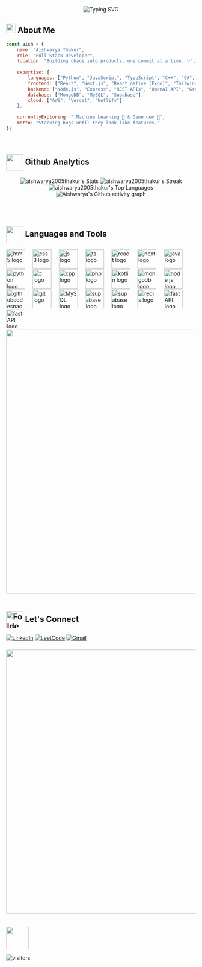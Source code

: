 

<link rel="stylesheet" type='text/css' href="https://cdn.jsdelivr.net/gh/devicons/devicon@latest/devicon.min.css" />
          
<div align="center">
  <img src="https://readme-typing-svg.herokuapp.com?font=Fira+Code&size=30&duration=2800&pause=2500&color=70A5FD&center=true&vCenter=true&width=700&lines=Hey+there!+I'm+Aishwarya+Thakur+👋;Full-Stack+Developer+💻;AI%2FML+Enthusiast+🤖;Game+Dev+Enthusiast+👾" alt="Typing SVG" />
</div>

## <img src="https://media2.giphy.com/media/QssGEmpkyEOhBCb7e1/giphy.gif?cid=ecf05e47a0n3gi1bfqntqmob8g9aid1oyj2wr3ds3mg700bl&rid=giphy.gif" width ="25"> About Me

```javascript
const aish = {
    name: "Aishwarya Thakur",
    role: "Full-Stack Developer",
    location: "Building chaos into products, one commit at a time. ✨",
    
    expertise: {
        languages: ["Python", "JavaScript", "TypeScript", "C++", "C#", "GML"],
        frontend: ["React", "Next.js", "React native (Expo)", "Tailwind CSS"],
        backend: ["Node.js", "Express", "REST APIs", "OpenAI API", "GraphQL"],
        database: ["MongoDB", "MySQL", "Supabase"],
        cloud: ["AWS", "Vercel", "Netlify"]
    },
    
    currentlyExploring: " Machine Learning 🤖 & Game dev 👾",
    motto: "Stacking bugs until they look like features."
};
```

<br>


<h2><img src="https://media.giphy.com/media/iY8CRBdQXODJSCERIr/giphy.gif" width="45" align="center"><span><b> Github Analytics</b></span></h2>
<div align="center">

![aishwarya2005thakur's Stats](https://github-readme-stats.vercel.app/api?username=aishwarya2005thakur&theme=radical&show_icons=true&hide_border=true&count_private=true)
![aishwarya2005thakur's Streak](https://github-readme-streak-stats.herokuapp.com/?user=aishwarya2005thakur&theme=radical&hide_border=true)
![aishwarya2005thakur's Top Languages](https://github-readme-stats.vercel.app/api/top-langs/?username=aishwarya2005thakur&theme=radical&show_icons=true&hide_border=true&layout=compact)
![Aishwarya's Github activity graph](https://github-readme-activity-graph.vercel.app/graph?username=aishwarya2005thakur&theme=rogue&hide_border=true)

</div>

<br><br>

<h2><img src="https://media2.giphy.com/media/QssGEmpkyEOhBCb7e1/giphy.gif?cid=ecf05e47a0n3gi1bfqntqmob8g9aid1oyj2wr3ds3mg700bl&rid=giphy.gif" width="45" align="center"><span><b> Languages and Tools</b></span></h2>
<div align="left">
  <img src="https://cdn.jsdelivr.net/gh/devicons/devicon/icons/html5/html5-original.svg" height="50" alt="html5 logo"  />
  <img width="12" />
  <img src="https://cdn.jsdelivr.net/gh/devicons/devicon/icons/css3/css3-original.svg" height="50" alt="css3 logo"  />
  <img width="12" />
  <img src="https://cdn.jsdelivr.net/gh/devicons/devicon@latest/icons/javascript/javascript-original.svg" height="50"alt="js logo"  />
  <img width="12" />
  <img src="https://cdn.jsdelivr.net/gh/devicons/devicon@latest/icons/typescript/typescript-original.svg" height="50"alt="ts logo"  />
  <img width="12" />
  <img src="https://cdn.jsdelivr.net/gh/devicons/devicon@latest/icons/react/react-original.svg" height="50"alt="react logo"  />
  <img width="12" />
  <img src="https://cdn.jsdelivr.net/gh/devicons/devicon@latest/icons/nextjs/nextjs-original.svg" height="50"alt="next logo"  />
  <img width="12" />
  <img src="https://cdn.jsdelivr.net/gh/devicons/devicon/icons/java/java-original.svg" height="50" alt="java logo"  />
  <img width="12" />
  <img src="https://cdn.jsdelivr.net/gh/devicons/devicon/icons/python/python-original.svg" height="50" alt="python logo"  />
  <img width="12" />
  <img src="https://cdn.jsdelivr.net/gh/devicons/devicon/icons/c/c-original.svg" height="50" alt="c logo"  />
  <img width="12" />
  <img src="https://cdn.jsdelivr.net/gh/devicons/devicon/icons/cplusplus/cplusplus-original.svg" height="50" alt="cpp logo"  />
  <img width="12" />
  <img src="https://cdn.jsdelivr.net/gh/devicons/devicon@latest/icons/php/php-original.svg" height="50" alt="php logo"  />
  <img width="12" />
  <img src="https://cdn.jsdelivr.net/gh/devicons/devicon@latest/icons/kotlin/kotlin-original.svg" height="50" alt="kotlin logo"  />
  <img width="12" />
  <img src="https://cdn.jsdelivr.net/gh/devicons/devicon@latest/icons/mongodb/mongodb-original.svg" height="50" alt="mongodb logo" />
  <img width="12" />
  <img src="https://cdn.jsdelivr.net/gh/devicons/devicon@latest/icons/nodejs/nodejs-original.svg" height="50" alt="node js logo" />
  <img width="12" />
  <img src="https://cdn.jsdelivr.net/gh/devicons/devicon@latest/icons/githubcodespaces/githubcodespaces-original.svg" height="50" alt="githubcodespace logo" />
  <img width="12" />
  <img src="https://cdn.jsdelivr.net/gh/devicons/devicon@latest/icons/git/git-original.svg" height="50" alt="git logo" />
  <img width="12" /> 
  <img src="https://cdn.jsdelivr.net/gh/devicons/devicon@latest/icons/mysql/mysql-original-wordmark.svg" height="50" alt="MySQL logo" />
  <img width="12" />  
  <img src="https://cdn.jsdelivr.net/gh/devicons/devicon@latest/icons/postgresql/postgresql-original.svg" height="50" alt="supabase logo" />
  <img width="12" /> 
  <img src="https://cdn.jsdelivr.net/gh/devicons/devicon@latest/icons/supabase/supabase-original.svg" height="50" alt="supabase logo" />
  <img width="12" /> 
  <img src="https://cdn.jsdelivr.net/gh/devicons/devicon@latest/icons/redis/redis-original.svg" height="50" alt="redis logo" />
  <img width="12" /> 
  <img src="https://cdn.jsdelivr.net/gh/devicons/devicon@latest/icons/fastapi/fastapi-original.svg" height="50" alt="fastAPI logo" />
  <img width="12" />
  <img src="https://cdn.jsdelivr.net/gh/devicons/devicon@latest/icons/socketio/socketio-original.svg"  height="50" alt="fastAPI logo" />
  <img width="12" />
          
          
         
  
  
  </div>
<img src="https://user-images.githubusercontent.com/74038190/212284100-561aa473-3905-4a80-b561-0d28506553ee.gif" width="700">
<br><br>

<h2><img src="https://raw.githubusercontent.com/Tarikul-Islam-Anik/Animated-Fluent-Emojis/master/Emojis/Hand%20gestures/Folded%20Hands%20Light%20Skin%20Tone.png" alt="Folded Hands Light Skin Tone" width="45" align="center"><span><b> Let's Connect</b></span></h2>

<div align="left">
  
[![LinkedIn](https://img.shields.io/badge/LinkedIn-0077B5?style=for-the-badge&logo=linkedin&logoColor=white)](https://www.linkedin.com/in/aishwarya-thakur-513011338/)
[![LeetCode](https://img.shields.io/badge/LeetCode-000000?style=for-the-badge&logo=LeetCode&logoColor=#d16c06)](#)
[![Gmail](https://img.shields.io/badge/Gmail-D14836?style=for-the-badge&logo=gmail&logoColor=white)](mailto:thakuraishwarya943@gmail.com)

</div>


###
<img src="https://user-images.githubusercontent.com/74038190/212284100-561aa473-3905-4a80-b561-0d28506553ee.gif" width="700">
<br><br>
<br clear="both">

<img src="https://user-images.githubusercontent.com/74038190/212284158-e840e285-664b-44d7-b79b-e264b5e54825.gif" height="60" wodth="900" />


![visitors](https://visitor-badge.laobi.icu/badge?page_id=madushadhanushka.madushadhanushka)

###
